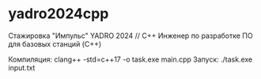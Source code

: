 # yadro2024cpp

Стажировка "Импульс" YADRO 2024 // С++
Инженер по разработке ПО для базовых станций (C++)

Компиляция:
clang++ -std=c++17 -o task.exe main.cpp
Запуск:
./task.exe input.txt
